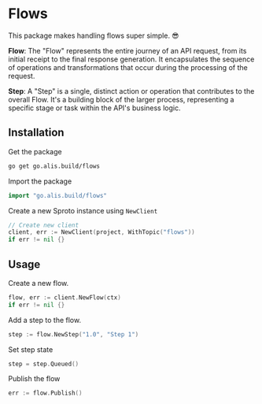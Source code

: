 # Flows

This package makes handling flows super simple. 😎

**Flow**: The "Flow" represents the entire journey of an API request, from its initial receipt to the final response generation. It encapsulates the sequence of operations and transformations that occur during the processing of the request.

**Step**: A "Step" is a single, distinct action or operation that contributes to the overall Flow. It's a building block of the larger process, representing a specific stage or task within the API's business logic.

## Installation

Get the package

```bash
go get go.alis.build/flows
```

Import the package

```go
import "go.alis.build/flows"
```

Create a new Sproto instance using `NewClient`

```go
// Create new client
client, err := NewClient(project, WithTopic("flows"))
if err != nil {}
```

## Usage

Create a new flow.

```go
flow, err := client.NewFlow(ctx)
if err != nil {}
```

Add a step to the flow.

```go
step := flow.NewStep("1.0", "Step 1")
```

Set step state

```go
step = step.Queued()
```

Publish the flow

```go
err := flow.Publish()
```